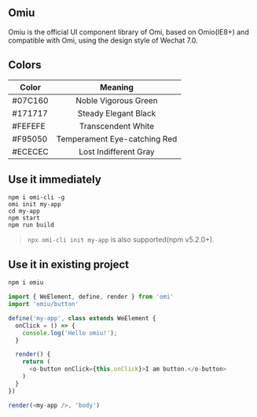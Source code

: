 ## Omiu 

Omiu is the official UI component library of Omi, based on Omio(IE8+) and compatible with Omi, using the design style of Wechat 7.0.

## Colors

|  **Color**  | **Meaning**  |
| ------------- |:-------------:|
| #07C160  | Noble Vigorous Green | 
| #171717  | Steady Elegant Black |   
| #FEFEFE  | Transcendent White |   
| #F95050  | Temperament Eye-catching Red |   
| #ECECEC  | Lost Indifferent Gray |   


## Use it immediately

```
npm i omi-cli -g             
omi init my-app   
cd my-app           
npm start                     
npm run build    
```

> `npx omi-cli init my-app` is also supported(npm v5.2.0+).

## Use it in existing project

```js
npm i omiu
```

```js
import { WeElement, define, render } from 'omi'
import 'omiu/button'

define('my-app', class extends WeElement {
  onClick = () => {
    console.log('Hello omiu!');
  }

  render() {
    return (
      <o-button onClick={this.onClick}>I am button.</o-button>
    )
  }
})

render(<my-app />, 'body')
```


